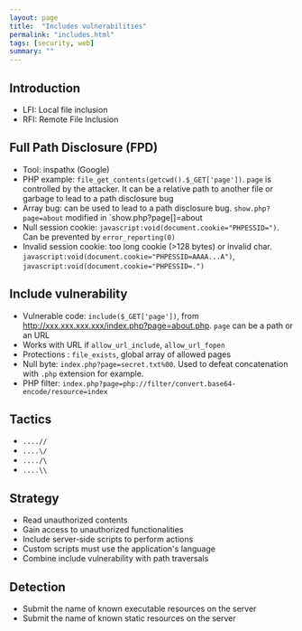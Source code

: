 ```yaml
---
layout: page
title:  "Includes vulnerabilities"
permalink: "includes.html"
tags: [security, web]
summary: ""
---
```

## Introduction
* LFI: Local file inclusion
* RFI: Remote File Inclusion

## Full Path Disclosure (FPD)
* Tool: inspathx (Google)
* PHP example: `file_get_contents(getcwd().$_GET['page'])`. `page` is controlled by the attacker. It can be a relative path to another file or garbage to lead to a path disclosure bug
* Array bug: can be used to lead to a path disclosure bug. `show.php?page=about` modified in `show.php?page[]=about
* Null session cookie: `javascript:void(document.cookie="PHPESSID=")`. Can be prevented by `error_reporting(0)`
* Invalid session cookie: too long cookie (>128 bytes) or invalid char. `javascript:void(document.cookie="PHPESSID=AAAA...A")`,  `javascript:void(document.cookie="PHPESSID=.")`

## Include vulnerability
* Vulnerable code: `include($_GET['page'])`, from http://xxx.xxx.xxx.xxx/index.php?page=about.php. `page` can be a path or an URL
* Works with URL if `allow_url_include`, `allow_url_fopen`
* Protections : `file_exists`, global array of allowed pages
* Null byte: `index.php?page=secret.txt%00`. Used to defeat concatenation with `.php` extension for example.
* PHP filter: `index.php?page=php://filter/convert.base64-encode/resource=index`

## Tactics
* `....//`
* `....\/`
* `..../\`
* `....\\`

## Strategy
* Read unauthorized contents
* Gain access to unauthorized functionalities
* Include server-side scripts to perform actions
* Custom scripts must use the application's language
* Combine include vulnerability with path traversals

## Detection
* Submit the name of known executable resources on the server
* Submit the name of known static resources on the server
